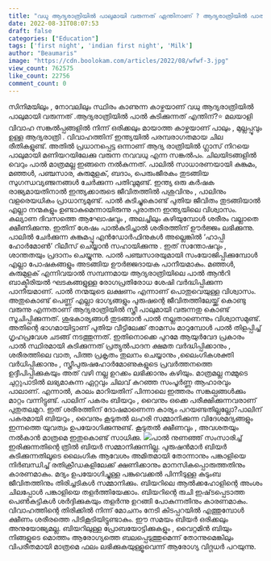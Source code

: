 ```yaml
---
title: "വധു ആദ്യരാത്രിയിൽ പാലുമായി വരുന്നത് ഏന്തിനാണ് ? ആദ്യരാത്രിയിൽ പാൽ കുടിക്കുന്നത് എന്തിന് ?"
date: 2022-08-31T08:07:53
draft: false
categories: ["Education"]
tags: ['first night', 'indian first night', 'Milk']
author: "Beaumaris"
image: "https://cdn.boolokam.com/articles/2022/08/wfwf-3.jpg"
view_count: 762575
like_count: 22756
comment_count: 0
---
```


സിനിമയിലും , നോവലിലും സ്ഥിരം കാണുന്ന കാഴ്ചയാണ് വധു ആദ്യരാത്രിയിൽ പാലുമായി വരുന്നത് .ആദ്യരാത്രിയിൽ പാൽ കുടിക്കുന്നത് എന്തിന്?⭐ മലയാളി വിവാഹ സങ്കൽപ്പങ്ങളിൽ നിന്ന് ഒരിക്കലും മായാത്ത കാഴ്ചയാണ് പാലും , മുല്ലപ്പൂവും ഉള്ള ആദ്യരാത്രി . വിവാഹത്തിന് ഇന്ത്യയിൽ പരമ്പരാഗതമായ ചില രീതികളുണ്ട്. അതിൽ പ്രധാനപ്പെട്ട ഒന്നാണ് ആദ്യ രാത്രിയിൽ ഗ്ലാസ് നിറയെ പാലുമായി മണിയറയിലേക്കു വരുന്ന നവവധു എന്ന സങ്കൽപം. ചിലയിടങ്ങളിൽ വെറും പാൽ മാത്രമല്ല ഇങ്ങനെ നൽകുന്നത്. പാലിൽ സാധാരണയായി കുങ്കുമം, മഞ്ഞൾ, പഞ്ചസാര, കുരുമുളക്, ബദാം, പെരുംജീരകം തുടങ്ങിയ സുഗന്ധവ്യഞ്ജനങ്ങൾ ചേർക്കുന്ന പതിവുമുണ്ട്. ഇന്ത്യ ഒരു കര്‍ഷക രാജ്യമായതിനാൽ ഇന്ത്യക്കാരുടെ ജീവിതത്തില്‍ പശുവിനും , പാലിനും വളരെയധികം പ്രാധാന്യമുണ്ട്. പാല്‍ കുടിച്ചുകൊണ്ട് പുതിയ ജീവിതം തുടങ്ങിയാല്‍ എല്ലാ നന്മകളും ഉണ്ടാകുമെന്നായിരുന്നു പുരാതന ഇന്ത്യയിലെ വിശ്വാസം. കല്യാണ ദിവസത്തെ ആഘോഷവും , അലച്ചിലും കഴിയുമ്പോൾ ശരീരം വല്ലാതെ ക്ഷീണിക്കുന്നു. ഇതിന് ശേഷം പാൽകുടിച്ചാൽ ശരീരത്തിന് ഊ‍ർജ്ജം ലഭിക്കുന്നു. പാലിൽ ചേർക്കുന്ന കുങ്കുമപ്പൂ എൻ‌ഡോർ‌ഫിനുകൾ‌ അല്ലെങ്കിൽ‌ ‘ഹാപ്പി ഹോർ‌മോൺ‌’ റിലീസ് ചെയ്യാൻ സഹായിക്കുന്നു . ഇത് സന്തോഷവും , ശാന്തതയും പ്രദാനം ചെയ്യുന്നു. പാൽ പഞ്ചസാരയുമായി സംയോജിപ്പിക്കുമ്പോൾ എല്ലാ പോഷകങ്ങളും അടങ്ങിയ ഊർജ്ജദായക പാനീയമാകും. മഞ്ഞൾ, കുരുമുളക് എന്നിവയാൽ സമ്പന്നമായ ആദ്യരാത്രിയിലെ പാൽ ആൻറി ബാക്ടീരിയൽ ഘടകങ്ങളുള്ള രോഗപ്രതിരോധ ശേഷി വർദ്ധിപ്പിക്കുന്ന പാനീയമാണ്. പാല്‍ നന്മയുടെ ലക്ഷണം എന്നാണ് പൊതുവെയുള്ള വിശ്വാസം. അതുകൊണ്ട് പെണ്ണ് എല്ലാ ഭാഗ്യങ്ങളും പുരുഷന്റെ ജീവിതത്തിലേയ്ക്ക് കൊണ്ടു വരുന്നു എന്നതാണ് ആദ്യരാത്രിയില്‍ സ്ത്രീ പാലുമായി വരുന്നതു കൊണ്ട് സൂചിപ്പിക്കുന്നത്. ശുഭകാര്യങ്ങള്‍ തുടങ്ങാന്‍ പാല്‍ നല്ലതാണെന്നും വിശ്വാസമുണ്ട്. അതിന്റെ ഭാഗമായിട്ടാണ് പുതിയ വീട്ടിലേക്ക് താമസം മാറുമ്പോൾ പാല്‍ തിളപ്പിച്ച് ഗൃഹപ്രവേശ ചടങ്ങ് നടത്തുന്നത്. ഇതിനൊക്കെ പുറമേ ആയുര്‍വേദ പ്രകാരം പാല്‍ സ്ഥിരമായി കുടിക്കുന്നത് പ്രത്യുല്‍പാദന ക്ഷമത വര്‍ദ്ധിപ്പിക്കാനും , ശരീരത്തിലെ വാത, പിത്ത പ്രകൃതം തുലനം ചെയ്യാനും ,ലൈംഗികശക്തി വര്‍ധിപ്പിക്കാനും , സ്ത്രീപുരുഷഹോര്‍മോണുകളുടെ പ്രവര്‍ത്തനത്തെ ഉദ്ദീപിപ്പിക്കുകയും അത് വഴി നല്ല ഉറക്കം ലഭിക്കാനും കഴിയും. മാത്രമല്ല നമ്മുടെ ചുറ്റുപാടിൽ ലഭ്യമാകുന്ന ഏറ്റവും ചിലവ് കുറഞ്ഞ സംപൂർണ്ണ ആഹാരവും പാലാണ്. എന്നാൽ, കാലം മാറിയതിന് പിന്നാലെ ഇത്തരം സങ്കല്പങ്ങൾക്കും മാറ്റം വന്നിട്ടുണ്ട്. പാലിന് പകരം ബിയറും , വൈനും ഒക്കെ പരീക്ഷിക്കുന്നവരാണ് പുതുതലമുറ. ഇത് ശരീരത്തിന് ദോഷമാണെന്ന കാര്യം പറയണ്ടതില്ലല്ലോ?പാലിന് പകരമായി ബിയറും , വൈനും കൂടുതല്‍ ലഹരി സമ്മാനിക്കുന്ന വിദേശമദ്യങ്ങളും ഇന്നത്തെ യുവത്വം ഉപയോഗിക്കുന്നുണ്ട്. കൂടുതല്‍ ക്ഷീണവും , അവശതയും നല്‍കാന്‍ മാത്രമെ ഇതുകൊണ്ട് സാധിക്കു. ![](https://cdn.boolokam.com/articles/2022/08/qdqd1e.jpg)പാല്‍ നുണഞ്ഞ് സംസാരിച്ച് ഇരിക്കുന്നതിന്റെ ത്രില്‍ ബിയര്‍ സമ്മാനിക്കുന്നില്ല. പുരുഷന്‍‌മാര്‍ ബിയര്‍ കുടിക്കുന്നതിലൂടെ ലൈംഗിക ആവേശം അമിതമായി തോന്നാനും പങ്കാളിയെ നിര്‍ബന്ധിച്ച് രതിക്രീഡകളിലേക്ക് ക്ഷണിക്കാനും മാനസികപ്പൊരുത്തതിനും കാരണമാകും. മദ്യം ഉപയോഗിച്ചുള്ള പങ്കുവെക്കല്‍ പിന്നീടുള്ള കുടുംബ ജീവിതത്തിനും തിരിച്ചടികള്‍ സമ്മാനിക്കും. ബിയറിലെ ആൽക്കഹോളിന്റെ അംശം ചിലപ്പോള്‍ പങ്കാളിയെ തളര്‍ത്തിയേക്കാം. ബിയറിന്റെ രുചി ഇഷ്‌ടപ്പെടാത്ത പെണ്‍കുട്ടികള്‍ ശര്‍ദ്ദിക്കുകയും തളര്‍ന്നു ഉറങ്ങി പോകുന്നതിനും കാരണമാകും. വിവാഹത്തിന്റെ തിരിക്കില്‍ നിന്ന് മോചനം നേടി കിടപ്പറയില്‍ എത്തുമ്പോള്‍ ക്ഷീണം ശരീരത്തെ പിടികൂടിയിട്ടുണ്ടാകും. ഈ സമയം ബിയര്‍ ഒരിക്കലും അനുയോജ്യമല്ല. ബിയറിലുള്ള പ്രോബയോട്ടിക്കുകളും , വൈറ്റമിൻ ബിയും നിങ്ങളുടെ മൊത്തം ആരോഗ്യത്തെ ബലപ്പെടുത്തുമെന്ന് തോന്നുമെങ്കിലും വിപരീതമായി മാത്രമെ ഫലം ലഭിക്കുകയുള്ളൂവെന്ന് ആരോഗ്യ വിദ്ഗധർ പറയുന്നു.
